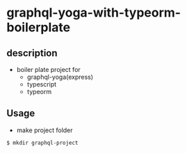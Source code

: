 # graphql-yoga-with-typeorm-boilerplate

## description

- boiler plate project for
  - graphql-yoga(express)
  - typescript
  - typeorm

## Usage

- make project folder

```shell
$ mkdir graphql-project
```
